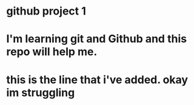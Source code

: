 # github project 1

# I'm learning git and Github and this repo will help me.

# this is the line that i've added. okay im struggling